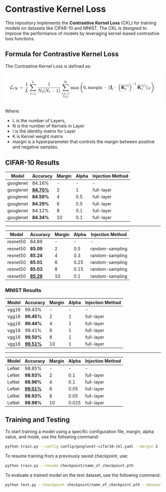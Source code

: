 # Contrastive Kernel Loss

This repository implements the **Contrastive Kernel Loss** (CKL) for training models on datasets like CIFAR-10 and MNIST. The CKL is designed to improve the performance of models by leveraging kernel-based contrastive loss functions.

## Formula for Contrastive Kernel Loss

The Contrastive Kernel Loss is defined as:

![Contrastive Kernel Loss](images/loss.png)

Where:

- L is the number of Layers,
- N is the number of Kernels in Layer
- I is the identity matrix for Layer
- K is Kernel weight matrix
- margin is a hyperparameter that controls the margin between positive and negative samples.

## CIFAR-10 Results

| Model     | Accuracy          | Margin | Alpha | Injection Method |
| --------- | ----------------- | ------ | ----- | ---------------- |
| googlenet | 84.16%            | -      | -     | -                |
| googlenet | <u>**84.70%**</u> | 2      | 1     | full-layer       |
| googlenet | **84.59%**        | 4      | 0.5   | full-layer       |
| googlenet | **84.29%**        | 6      | 0.5   | full-layer       |
| googlenet | 84.12%            | 8      | 0.1   | full-layer       |
| googlenet | **84.34%**        | 10     | 0.1   | full-layer       |

---

| Model    | Accuracy         | Margin | Alpha | Injection Method |
| -------- | ---------------- | ------ | ----- | ---------------- |
| resnet50 | 84.89            | -      | -     | -                |
| resnet50 | **85.09**        | 2      | 0.5   | random-sampling  |
| resnet50 | **85.24**        | 4      | 0.3   | random-sampling  |
| resnet50 | **85.01**        | 6      | 0.25  | random-sampling  |
| resnet50 | **85.03**        | 8      | 0.15  | random-sampling  |
| resnet50 | <u>**85.29**</u> | 10     | 0.1   | random-sampling  |

### MNIST Results

| Model | Accuracy          | Margin | Alpha | Injection Method |
| ----- | ----------------- | ------ | ----- | ---------------- |
| vgg16 | 99.43%            | -      | -     | -                |
| vgg16 | **99.45%**        | 2      | 1     | full-layer       |
| vgg16 | **99.44%**        | 4      | 1     | full-layer       |
| vgg16 | 99.41%            | 6      | 1     | full-layer       |
| vgg16 | **99.50%**        | 8      | 1     | full-layer       |
| vgg16 | <u>**99.51%**</u> | 10     | 1     | full-layer       |

---

| Model | Accuracy          | Margin | Alpha | Injection Method |
| ----- | ----------------- | ------ | ----- | ---------------- |
| LeNet | 98.85%            | -      | -     | -                |
| LeNet | **98.93%**        | 2      | 0.1   | full-layer       |
| LeNet | **98.96%**        | 4      | 0.1   | full-layer       |
| LeNet | <u>**99.01%**</u> | 6      | 0.05  | full-layer       |
| LeNet | **98.93%**        | 8      | 0.05  | full-layer       |
| LeNet | **98.98%**        | 10     | 0.025 | full-layer       |

## Training and Testing

To start training a model using a specific configuration file, margin, alpha value, and mode, use the following command:

```bash
python train.py --config config/googlenet-cifar10-ckl.yaml --margin 2 --alpha 0.15 --mode random-sampling
```

To resume training from a previously saved checkpoint, use:

```bash
python train.py --resume checkpoint/name_of_checkpoint.pth
```

To evaluate a trained model on the test dataset, use the following command:

```bash
python test.py --checkpoint checkpoint/name_of_checkpoint.pth --dataset cifar10 --model googlenet
```
